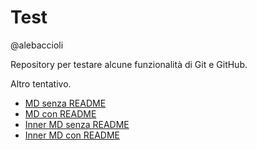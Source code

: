 # Test

@alebaccioli

Repository per testare alcune funzionalità di Git e GitHub.

Altro tentativo.

- [MD senza README](md1/test.md)
- [MD con README](md2/test.md)
- [Inner MD senza README](inner/md1/test.md)
- [Inner MD con README](inner/md2/test.md)